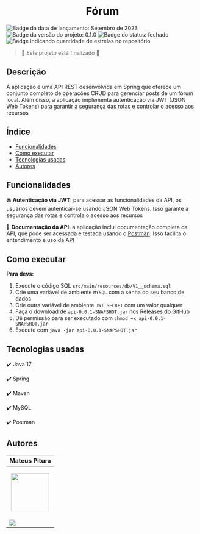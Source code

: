 <h1 align="center"> 
  Fórum
</h1> 

<p> 
  <img src="https://img.shields.io/badge/Release-September%202023-green" alt="Badge da data de lançamento: Setembro de 2023">  
  <img src="https://img.shields.io/badge/Version-0.1.0-blue" alt="Badge da versão do projeto: 0.1.0">  
  <img src="https://img.shields.io/badge/Status-Closed-brightgreen" alt="Badge do status: fechado">  
  <img src="https://img.shields.io/github/stars/MateusPitura/api-spring-forum?style=social" alt="Badge indicando quantidade de estrelas no repositório"> 
</p> 

> :checkered_flag: Este projeto está finalizado :checkered_flag:  

## Descrição 

A aplicação é uma API REST desenvolvida em Spring que oferece um conjunto completo de operações CRUD para gerenciar posts de um fórum local. Além disso, a aplicação implementa autenticação via JWT (JSON Web Tokens) para garantir a segurança das rotas e controlar o acesso aos recursos

## Índice 
- [Funcionalidades](#funcionalidades) 
- [Como executar](#como-executar) 
- [Tecnologias usadas](#tecnologias-usadas) 
- [Autores](#autores) 

## Funcionalidades 

:oncoming_police_car: **Autenticação via JWT:** para acessar as funcionalidades da API, os usuários devem autenticar-se usando JSON Web Tokens. Isso garante a segurança das rotas e controla o acesso aos recursos

:page_facing_up: **Documentação da API:** a aplicação inclui documentação completa da API, que pode ser acessada e testada usando o [Postman](https://documenter.getpostman.com/view/28639415/2s9YJW5ks9). Isso facilita o entendimento e uso da API 

## Como executar 

**Para devs:** 

1. Execute o código SQL `src/main/resources/db/V1__schema.sql`
2. Crie uma variável de ambiente `MYSQL` com a senha do seu banco de dados
3. Crie outra variável de ambiente `JWT_SECRET` com um valor qualquer
4. Faça o download de `api-0.0.1-SNAPSHOT.jar` nos Releases do GitHub
5. Dê permissão para ser executado com `chmod +x api-0.0.1-SNAPSHOT.jar`
6. Execute com `java -jar api-0.0.1-SNAPSHOT.jar`

## Tecnologias usadas 

:heavy_check_mark: Java 17

:heavy_check_mark: Spring

:heavy_check_mark: Maven

:heavy_check_mark: MySQL

:heavy_check_mark: Postman

## Autores 

| Mateus Pitura | 
|------| 
| <p align="center"><img src="https://avatars.githubusercontent.com/u/119008106" width="100" height="100"></p> | 
| <a href="https://www.linkedin.com/in/mateuspitura/"><img src="https://img.shields.io/badge/LinkedIn-0077B5?style=for-the-badge&logo=linkedin&logoColor=white"> | 
